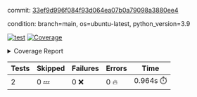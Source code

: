 commit: [33ef9d996f084f93d064ea07b0a79098a3880ee4](https://github.com/rcmdnk/s3-reader/tree/33ef9d996f084f93d064ea07b0a79098a3880ee4)

condition: branch=main, os=ubuntu-latest, python_version=3.9

[![test](https://github.com/rcmdnk/s3-reader/actions/workflows/test.yml/badge.svg)](https://github.com/rcmdnk/s3-reader/actions/runs/11003516269)
<a href="https://github.com/rcmdnk/s3-reader/blob/33ef9d996f084f93d064ea07b0a79098a3880ee4/README.md"><img alt="Coverage" src="https://img.shields.io/badge/Coverage-36%25-red.svg" /></a><details><summary>Coverage Report </summary><table><tr><th>File</th><th>Stmts</th><th>Miss</th><th>Cover</th><th>Missing</th></tr><tbody><tr><td colspan="5"><b>src/s3_reader</b></td></tr><tr><td>&nbsp; &nbsp;<a href="https://github.com/rcmdnk/s3-reader/blob/33ef9d996f084f93d064ea07b0a79098a3880ee4/src/s3_reader/file.py">file.py</a></td><td>89</td><td>60</td><td>33%</td><td><a href="https://github.com/rcmdnk/s3-reader/blob/33ef9d996f084f93d064ea07b0a79098a3880ee4/src/s3_reader/file.py#L59-L62">59&ndash;62</a>, <a href="https://github.com/rcmdnk/s3-reader/blob/33ef9d996f084f93d064ea07b0a79098a3880ee4/src/s3_reader/file.py#L65">65</a>, <a href="https://github.com/rcmdnk/s3-reader/blob/33ef9d996f084f93d064ea07b0a79098a3880ee4/src/s3_reader/file.py#L68-L75">68&ndash;75</a>, <a href="https://github.com/rcmdnk/s3-reader/blob/33ef9d996f084f93d064ea07b0a79098a3880ee4/src/s3_reader/file.py#L78-L80">78&ndash;80</a>, <a href="https://github.com/rcmdnk/s3-reader/blob/33ef9d996f084f93d064ea07b0a79098a3880ee4/src/s3_reader/file.py#L84-L90">84&ndash;90</a>, <a href="https://github.com/rcmdnk/s3-reader/blob/33ef9d996f084f93d064ea07b0a79098a3880ee4/src/s3_reader/file.py#L94-L98">94&ndash;98</a>, <a href="https://github.com/rcmdnk/s3-reader/blob/33ef9d996f084f93d064ea07b0a79098a3880ee4/src/s3_reader/file.py#L103-L148">103&ndash;148</a>, <a href="https://github.com/rcmdnk/s3-reader/blob/33ef9d996f084f93d064ea07b0a79098a3880ee4/src/s3_reader/file.py#L151-L165">151&ndash;165</a></td></tr><tr><td><b>TOTAL</b></td><td><b>94</b></td><td><b>60</b></td><td><b>36%</b></td><td>&nbsp;</td></tr></tbody></table></details>

| Tests | Skipped | Failures | Errors | Time |
| ----- | ------- | -------- | -------- | ------------------ |
| 2 | 0 :zzz: | 0 :x: | 0 :fire: | 0.964s :stopwatch: |

